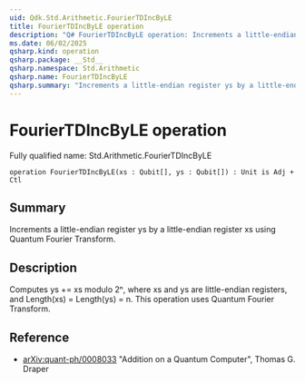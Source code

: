 ```yaml
---
uid: Qdk.Std.Arithmetic.FourierTDIncByLE
title: FourierTDIncByLE operation
description: "Q# FourierTDIncByLE operation: Increments a little-endian register ys by a little-endian register xs using Quantum Fourier Transform."
ms.date: 06/02/2025
qsharp.kind: operation
qsharp.package: __Std__
qsharp.namespace: Std.Arithmetic
qsharp.name: FourierTDIncByLE
qsharp.summary: "Increments a little-endian register ys by a little-endian register xs using Quantum Fourier Transform."
---
```


# FourierTDIncByLE operation

Fully qualified name: Std.Arithmetic.FourierTDIncByLE

```qsharp
operation FourierTDIncByLE(xs : Qubit[], ys : Qubit[]) : Unit is Adj + Ctl
```

## Summary
Increments a little-endian register ys by a little-endian register xs
using Quantum Fourier Transform.

## Description
Computes ys += xs modulo 2ⁿ, where xs and ys are little-endian registers,
and Length(xs) = Length(ys) = n.
This operation uses Quantum Fourier Transform.

## Reference
- [arXiv:quant-ph/0008033](https://arxiv.org/abs/quant-ph/0008033)
  "Addition on a Quantum Computer", Thomas G. Draper
